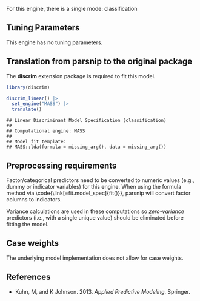 


For this engine, there is a single mode: classification

## Tuning Parameters

This engine has no tuning parameters. 

## Translation from parsnip to the original package

The **discrim** extension package is required to fit this model.


``` r
library(discrim)

discrim_linear() |> 
  set_engine("MASS") |> 
  translate()
```

```
## Linear Discriminant Model Specification (classification)
## 
## Computational engine: MASS 
## 
## Model fit template:
## MASS::lda(formula = missing_arg(), data = missing_arg())
```

## Preprocessing requirements


Factor/categorical predictors need to be converted to numeric values (e.g., dummy or indicator variables) for this engine. When using the formula method via \\code{\\link[=fit.model_spec]{fit()}}, parsnip will convert factor columns to indicators.


Variance calculations are used in these computations so _zero-variance_ predictors (i.e., with a single unique value) should be eliminated before fitting the model. 



## Case weights


The underlying model implementation does not allow for case weights. 

## References

 - Kuhn, M, and K Johnson. 2013. _Applied Predictive Modeling_. Springer.
